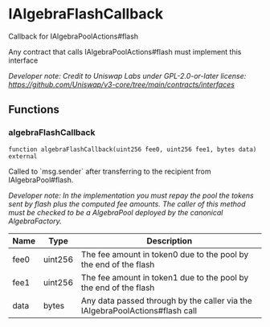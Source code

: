 

# IAlgebraFlashCallback


Callback for IAlgebraPoolActions#flash

Any contract that calls IAlgebraPoolActions#flash must implement this interface

*Developer note: Credit to Uniswap Labs under GPL-2.0-or-later license:
https://github.com/Uniswap/v3-core/tree/main/contracts/interfaces*


## Functions
### algebraFlashCallback

```solidity
function algebraFlashCallback(uint256 fee0, uint256 fee1, bytes data) external
```

Called to &#x60;msg.sender&#x60; after transferring to the recipient from IAlgebraPool#flash.

*Developer note: In the implementation you must repay the pool the tokens sent by flash plus the computed fee amounts.
The caller of this method _must_ be checked to be a AlgebraPool deployed by the canonical AlgebraFactory.*

| Name | Type | Description |
| ---- | ---- | ----------- |
| fee0 | uint256 | The fee amount in token0 due to the pool by the end of the flash |
| fee1 | uint256 | The fee amount in token1 due to the pool by the end of the flash |
| data | bytes | Any data passed through by the caller via the IAlgebraPoolActions#flash call |


